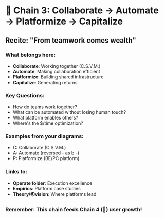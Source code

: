 # 🐙 Chain 3: Collaborate → Automate → Platformize → Capitalize

## Recite: "From teamwork comes wealth"

### What belongs here:
- **Collaborate**: Working together (C.S.V.M.)
- **Automate**: Making collaboration efficient
- **Platformize**: Building shared infrastructure
- **Capitalize**: Generating returns

### Key Questions:
- How do teams work together?
- What can be automated without losing human touch?
- What platform enables others?
- Where's the $/time optimization?

### Examples from your diagrams:
- C: Collaborate (C.S.V.M.)
- A: Automate (reversed - as b -)
- P: Platformize (BE/PC platform)


### Links to:
- **Operate folder**: Execution excellence
- **Empirics**: Platform case studies
- **Theory/🌏vision**: Where platforms lead

### Remember: This chain feeds Chain 4 (👾) user growth!